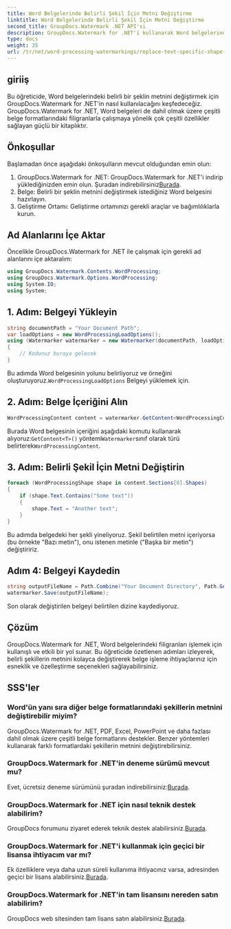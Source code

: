 ```yaml
---
title: Word Belgelerinde Belirli Şekil İçin Metni Değiştirme
linktitle: Word Belgelerinde Belirli Şekil İçin Metni Değiştirme
second_title: GroupDocs.Watermark .NET API'si
description: GroupDocs.Watermark for .NET'i kullanarak Word belgelerindeki belirli şekillere ait metni nasıl değiştireceğinizi öğrenin. Adım adım eğitimimizi takip edin.
type: docs
weight: 35
url: /tr/net/word-processing-watermarkings/replace-text-specific-shape-word-docs/
---
```

## giriiş
Bu öğreticide, Word belgelerindeki belirli bir şeklin metnini değiştirmek için GroupDocs.Watermark for .NET'in nasıl kullanılacağını keşfedeceğiz. GroupDocs.Watermark for .NET, Word belgeleri de dahil olmak üzere çeşitli belge formatlarındaki filigranlarla çalışmaya yönelik çok çeşitli özellikler sağlayan güçlü bir kitaplıktır.
## Önkoşullar
Başlamadan önce aşağıdaki önkoşulların mevcut olduğundan emin olun:
1.  GroupDocs.Watermark for .NET: GroupDocs.Watermark for .NET'i indirip yüklediğinizden emin olun. Şuradan indirebilirsiniz[Burada](https://releases.groupdocs.com/Watermark/net/).
2. Belge: Belirli bir şeklin metnini değiştirmek istediğiniz Word belgesini hazırlayın.
3. Geliştirme Ortamı: Geliştirme ortamınızı gerekli araçlar ve bağımlılıklarla kurun.

## Ad Alanlarını İçe Aktar
Öncelikle GroupDocs.Watermark for .NET ile çalışmak için gerekli ad alanlarını içe aktaralım:
```csharp
using GroupDocs.Watermark.Contents.WordProcessing;
using GroupDocs.Watermark.Options.WordProcessing;
using System.IO;
using System;
```
## 1. Adım: Belgeyi Yükleyin
```csharp
string documentPath = "Your Document Path";
var loadOptions = new WordProcessingLoadOptions();
using (Watermarker watermarker = new Watermarker(documentPath, loadOptions))
{
    // Kodunuz buraya gelecek
}
```
 Bu adımda Word belgesinin yolunu belirliyoruz ve örneğini oluşturuyoruz.`WordProcessingLoadOptions` Belgeyi yüklemek için.
## 2. Adım: Belge İçeriğini Alın
```csharp
WordProcessingContent content = watermarker.GetContent<WordProcessingContent>();
```
 Burada Word belgesinin içeriğini aşağıdaki komutu kullanarak alıyoruz:`GetContent<T>()` yöntemi`Watermarker`sınıf olarak türü belirterek`WordProcessingContent`.
## 3. Adım: Belirli Şekil İçin Metni Değiştirin
```csharp
foreach (WordProcessingShape shape in content.Sections[0].Shapes)
{
    if (shape.Text.Contains("Some text"))
    {
        shape.Text = "Another text";
    }
}
```
Bu adımda belgedeki her şekli yineliyoruz. Şekil belirtilen metni içeriyorsa (bu örnekte "Bazı metin"), onu istenen metinle ("Başka bir metin") değiştiririz.
## Adım 4: Belgeyi Kaydedin
```csharp
string outputFileName = Path.Combine("Your Document Directory", Path.GetFileName(documentPath));
watermarker.Save(outputFileName);
```
Son olarak değiştirilen belgeyi belirtilen dizine kaydediyoruz.

## Çözüm
GroupDocs.Watermark for .NET, Word belgelerindeki filigranları işlemek için kullanışlı ve etkili bir yol sunar. Bu öğreticide özetlenen adımları izleyerek, belirli şekillerin metnini kolayca değiştirerek belge işleme ihtiyaçlarınız için esneklik ve özelleştirme seçenekleri sağlayabilirsiniz.
## SSS'ler
### Word'ün yanı sıra diğer belge formatlarındaki şekillerin metnini değiştirebilir miyim?
GroupDocs.Watermark for .NET, PDF, Excel, PowerPoint ve daha fazlası dahil olmak üzere çeşitli belge formatlarını destekler. Benzer yöntemleri kullanarak farklı formatlardaki şekillerin metnini değiştirebilirsiniz.
### GroupDocs.Watermark for .NET'in deneme sürümü mevcut mu?
 Evet, ücretsiz deneme sürümünü şuradan indirebilirsiniz:[Burada](https://releases.groupdocs.com/).
### GroupDocs.Watermark for .NET için nasıl teknik destek alabilirim?
GroupDocs forumunu ziyaret ederek teknik destek alabilirsiniz.[Burada](https://forum.groupdocs.com/c/watermark/19).
### GroupDocs.Watermark for .NET'i kullanmak için geçici bir lisansa ihtiyacım var mı?
 Ek özelliklere veya daha uzun süreli kullanıma ihtiyacınız varsa, adresinden geçici bir lisans alabilirsiniz.[Burada](https://purchase.groupdocs.com/temporary-license/).
### GroupDocs.Watermark for .NET'in tam lisansını nereden satın alabilirim?
 GroupDocs web sitesinden tam lisans satın alabilirsiniz.[Burada](https://purchase.groupdocs.com/buy).
